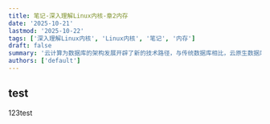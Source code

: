 ```yaml
---
title: 笔记-深入理解Linux内核-章2内存
date: '2025-10-21'
lastmod: '2025-10-22'
tags: ['深入理解Linux内核', 'Linux内核', '笔记', '内存']
draft: false
summary: '云计算为数据库的架构发展开辟了新的技术路径，与传统数据库相比，云原生数据库能够充分利用云计算潜力，最大的技术变革是资源池化与资源解耦，以及由此而来的弹性、高可用、智能化运维等核心能力。本届大赛聚焦TPC-C Benchmark基准测试及相关业务场景，旨在鼓励参赛者通过创新的优化方法，充分挖掘数据库系统软硬件潜力，提升TPC-C基准测试场景下的性能表现。'
authors: ['default']
---
```


## test

123test

